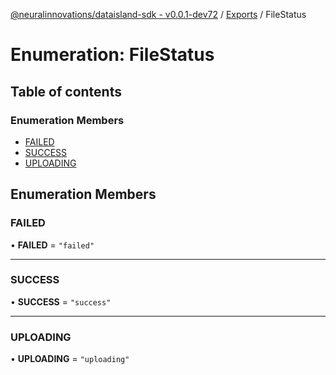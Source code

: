 [@neuralinnovations/dataisland-sdk - v0.0.1-dev72](../../README.md) / [Exports](../modules.md) / FileStatus

# Enumeration: FileStatus

## Table of contents

### Enumeration Members

- [FAILED](FileStatus.md#failed)
- [SUCCESS](FileStatus.md#success)
- [UPLOADING](FileStatus.md#uploading)

## Enumeration Members

### FAILED

• **FAILED** = ``"failed"``

___

### SUCCESS

• **SUCCESS** = ``"success"``

___

### UPLOADING

• **UPLOADING** = ``"uploading"``
